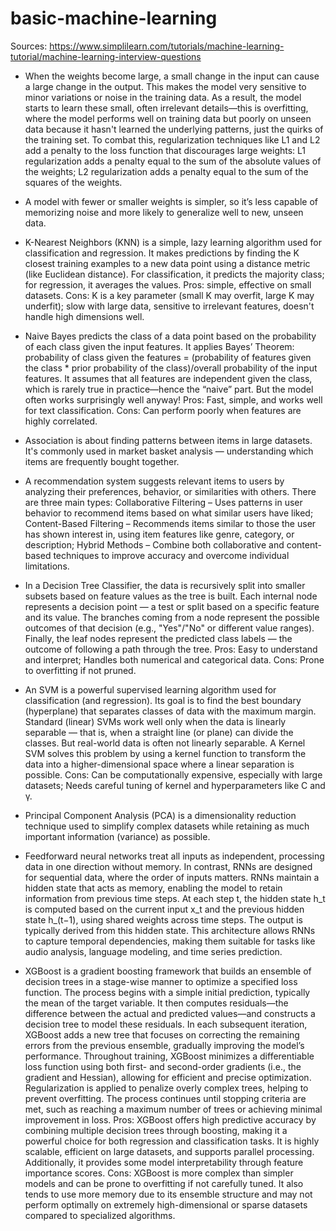 # basic-machine-learning

Sources: https://www.simplilearn.com/tutorials/machine-learning-tutorial/machine-learning-interview-questions

- When the weights become large, a small change in the input can cause a large change in the output. This makes the model very sensitive to minor variations or noise in the training data. As a result, the model starts to learn these small, often irrelevant details—this is overfitting, where the model performs well on training data but poorly on unseen data because it hasn't learned the underlying patterns, just the quirks of the training set. To combat this, regularization techniques like L1 and L2 add a penalty to the loss function that discourages large weights: L1 regularization adds a penalty equal to the sum of the absolute values of the weights; L2 regularization adds a penalty equal to the sum of the squares of the weights.

- A model with fewer or smaller weights is simpler, so it’s less capable of memorizing noise and more likely to generalize well to new, unseen data.

- K-Nearest Neighbors (KNN) is a simple, lazy learning algorithm used for classification and regression. It makes predictions by finding the K closest training examples to a new data point using a distance metric (like Euclidean distance). For classification, it predicts the majority class; for regression, it averages the values. Pros: simple, effective on small datasets. Cons: K is a key parameter (small K may overfit, large K may underfit); slow with large data, sensitive to irrelevant features, doesn't handle high dimensions well.

- Naive Bayes predicts the class of a data point based on the probability of each class given the input features. It applies Bayes’ Theorem: probability of class given the features = (probability of features given the class * prior probability of the class)/overall probability of the input features. It assumes that all features are independent given the class, which is rarely true in practice—hence the “naive” part. But the model often works surprisingly well anyway! Pros: Fast, simple, and works well for text classification. Cons: Can perform poorly when features are highly correlated.

- Association is about finding patterns between items in large datasets. It's commonly used in market basket analysis — understanding which items are frequently bought together.

- A recommendation system suggests relevant items to users by analyzing their preferences, behavior, or similarities with others. There are three main types: Collaborative Filtering – Uses patterns in user behavior to recommend items based on what similar users have liked; Content-Based Filtering – Recommends items similar to those the user has shown interest in, using item features like genre, category, or description; Hybrid Methods – Combine both collaborative and content-based techniques to improve accuracy and overcome individual limitations.

- In a Decision Tree Classifier, the data is recursively split into smaller subsets based on feature values as the tree is built. Each internal node represents a decision point — a test or split based on a specific feature and its value. The branches coming from a node represent the possible outcomes of that decision (e.g., "Yes"/"No" or different value ranges). Finally, the leaf nodes represent the predicted class labels — the outcome of following a path through the tree. Pros: Easy to understand and interpret; Handles both numerical and categorical data. Cons: Prone to overfitting if not pruned.

- An SVM is a powerful supervised learning algorithm used for classification (and regression). Its goal is to find the best boundary (hyperplane) that separates classes of data with the maximum margin. Standard (linear) SVMs work well only when the data is linearly separable — that is, when a straight line (or plane) can divide the classes. But real-world data is often not linearly separable. A Kernel SVM solves this problem by using a kernel function to transform the data into a higher-dimensional space where a linear separation is possible. Cons: Can be computationally expensive, especially with large datasets; Needs careful tuning of kernel and hyperparameters like C and γ.

- Principal Component Analysis (PCA) is a dimensionality reduction technique used to simplify complex datasets while retaining as much important information (variance) as possible.

- Feedforward neural networks treat all inputs as independent, processing data in one direction without memory. In contrast, RNNs are designed for sequential data, where the order of inputs matters. RNNs maintain a hidden state that acts as memory, enabling the model to retain information from previous time steps. At each step t, the hidden state h_t is computed based on the current input x_t and the previous hidden state h_(t−1)​, using shared weights across time steps. The output is typically derived from this hidden state. This architecture allows RNNs to capture temporal dependencies, making them suitable for tasks like audio analysis, language modeling, and time series prediction.

- XGBoost is a gradient boosting framework that builds an ensemble of decision trees in a stage-wise manner to optimize a specified loss function. The process begins with a simple initial prediction, typically the mean of the target variable. It then computes residuals—the difference between the actual and predicted values—and constructs a decision tree to model these residuals. In each subsequent iteration, XGBoost adds a new tree that focuses on correcting the remaining errors from the previous ensemble, gradually improving the model’s performance. Throughout training, XGBoost minimizes a differentiable loss function using both first- and second-order gradients (i.e., the gradient and Hessian), allowing for efficient and precise optimization. Regularization is applied to penalize overly complex trees, helping to prevent overfitting. The process continues until stopping criteria are met, such as reaching a maximum number of trees or achieving minimal improvement in loss. Pros: XGBoost offers high predictive accuracy by combining multiple decision trees through boosting, making it a powerful choice for both regression and classification tasks. It is highly scalable, efficient on large datasets, and supports parallel processing. Additionally, it provides some model interpretability through feature importance scores. Cons: XGBoost is more complex than simpler models and can be prone to overfitting if not carefully tuned. It also tends to use more memory due to its ensemble structure and may not perform optimally on extremely high-dimensional or sparse datasets compared to specialized algorithms.
